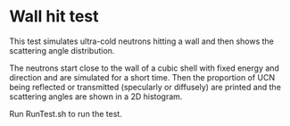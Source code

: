 Wall hit test
=============

This test simulates ultra-cold neutrons hitting a wall and then shows the scattering angle distribution.

The neutrons start close to the wall of a cubic shell with fixed energy and direction and are simulated for a short time.
Then the proportion of UCN being reflected or transmitted (specularly or diffusely) are printed and the scattering angles are shown in a 2D histogram.

Run RunTest.sh to run the test.
